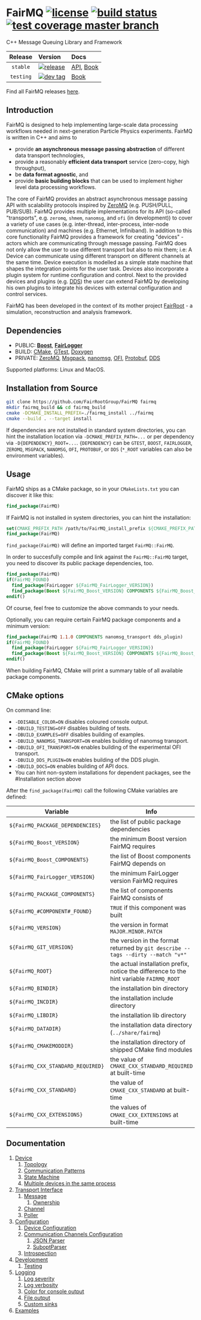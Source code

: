 <!-- {#mainpage} -->
# FairMQ [![license](https://alfa-ci.gsi.de/shields/badge/license-LGPL--3.0-orange.svg)](COPYRIGHT) [![build status](https://alfa-ci.gsi.de/buildStatus/icon?job=FairRootGroup/FairMQ/master)](https://alfa-ci.gsi.de/blue/organizations/jenkins/FairRootGroup%2FFairMQ/branches) [![test coverage master branch](https://codecov.io/gh/FairRootGroup/FairMQ/branch/master/graph/badge.svg)](https://codecov.io/gh/FairRootGroup/FairMQ/branch/master)

C++ Message Queuing Library and Framework

| Release | Version | Docs |
| :---: | :--- | :--- |
| `stable` | [![release](https://alfa-ci.gsi.de/shields/github/release/FairRootGroup/FairMQ.svg)](https://github.com/FairRootGroup/FairMQ/releases/latest) | [API](https://fairrootgroup.github.io/FairMQ/latest), [Book](https://github.com/FairRootGroup/FairMQ/blob/master/README.md#documentation) |
| `testing` | [![dev tag](https://alfa-ci.gsi.de/shields/github/tag/FairRootGroup/FairMQ.svg)](https://github.com/FairRootGroup/FairMQ/tags) | [Book](https://github.com/FairRootGroup/FairMQ/blob/dev/README.md#documentation) |

Find all FairMQ releases [here](https://github.com/FairRootGroup/FairMQ/releases).

## Introduction

FairMQ is designed to help implementing large-scale data processing workflows needed in next-generation Particle Physics experiments. FairMQ is written in C++ and aims to
  * provide **an asynchronous message passing abstraction** of different data transport technologies,
  * provide a reasonably **efficient data transport** service (zero-copy, high throughput),
  * be **data format agnostic**, and
  * provide **basic building blocks** that can be used to implement higher level data processing workflows.

The core of FairMQ provides an abstract asynchronous message passing API with scalability protocols
inspired by [ZeroMQ](https://github.com/zeromq/libzmq) (e.g. PUSH/PULL, PUB/SUB).
FairMQ provides multiple implementations for its API (so-called "transports",
e.g. `zeromq`, `shmem`, `nanomsg`, and `ofi` (in development)) to cover a variety of use cases
(e.g. inter-thread, inter-process, inter-node communication) and machines (e.g. Ethernet, Infiniband).
In addition to this core functionality FairMQ provides a framework for creating "devices" - actors which
are communicating through message passing. FairMQ does not only allow the user to use different transport but also to mix them; i.e: A Device can communicate using different transport on different channels at the same time. Device execution is modelled as a simple state machine that
shapes the integration points for the user task. Devices also incorporate a plugin system for runtime configuration and control.
Next to the provided devices and plugins (e.g. [DDS](https://github.com/FairRootGroup/DDS))
the user can extend FairMQ by developing his own plugins to integrate his devices with external
configuration and control services.

FairMQ has been developed in the context of its mother project [FairRoot](https://github.com/FairRootGroup/FairRoot) -
a simulation, reconstruction and analysis framework.

## Dependencies

  * PUBLIC: [**Boost**](https://www.boost.org/), [**FairLogger**](https://github.com/FairRootGroup/FairLogger)
  * BUILD: [CMake](https://cmake.org/), [GTest](https://github.com/google/googletest), [Doxygen](http://www.doxygen.org/)
  * PRIVATE: [ZeroMQ](http://zeromq.org/), [Msgpack](https://msgpack.org/index.html), [nanomsg](http://nanomsg.org/),
[OFI](https://ofiwg.github.io/libfabric/), [Protobuf](https://developers.google.com/protocol-buffers/), [DDS](http://dds.gsi.de)

  Supported platforms: Linux and MacOS.

## Installation from Source

```bash
git clone https://github.com/FairRootGroup/FairMQ fairmq
mkdir fairmq_build && cd fairmq_build
cmake -DCMAKE_INSTALL_PREFIX=./fairmq_install ../fairmq
cmake --build . --target install
```

If dependencies are not installed in standard system directories, you can hint the installation location via `-DCMAKE_PREFIX_PATH=...` or per dependency via `-D{DEPENDENCY}_ROOT=...`. `{DEPENDENCY}` can be `GTEST`, `BOOST`, `FAIRLOGGER`, `ZEROMQ`, `MSGPACK`, `NANOMSG`, `OFI`, `PROTOBUF`, or `DDS` (`*_ROOT` variables can also be environment variables).

## Usage

FairMQ ships as a CMake package, so in your `CMakeLists.txt` you can discover it like this:

```cmake
find_package(FairMQ)
```

If FairMQ is not installed in system directories, you can hint the installation:

```cmake
set(CMAKE_PREFIX_PATH /path/to/FairMQ_install_prefix ${CMAKE_PREFIX_PATH})
find_package(FairMQ)
```

`find_package(FairMQ)` will define an imported target `FairMQ::FairMQ`.

In order to succesfully compile and link against the `FairMQ::FairMQ` target, you need to discover its public package dependencies, too.

```cmake
find_package(FairMQ)
if(FairMQ_FOUND)
  find_package(FairLogger ${FairMQ_FairLogger_VERSION})
  find_package(Boost ${FairMQ_Boost_VERSION} COMPONENTS ${FairMQ_Boost_COMPONENTS})
endif()
```

Of course, feel free to customize the above commands to your needs.

Optionally, you can require certain FairMQ package components and a minimum version:

```cmake
find_package(FairMQ 1.1.0 COMPONENTS nanomsg_transport dds_plugin)
if(FairMQ_FOUND)
  find_package(FairLogger ${FairMQ_FairLogger_VERSION})
  find_package(Boost ${FairMQ_Boost_VERSION} COMPONENTS ${FairMQ_Boost_COMPONENTS})
endif()
```

When building FairMQ, CMake will print a summary table of all available package components.

## CMake options

On command line:

  * `-DDISABLE_COLOR=ON` disables coloured console output.
  * `-DBUILD_TESTING=OFF` disables building of tests.
  * `-DBUILD_EXAMPLES=OFF` disables building of examples.
  * `-DBUILD_NANOMSG_TRANSPORT=ON` enables building of nanomsg transport.
  * `-DBUILD_OFI_TRANSPORT=ON` enables building of the experimental OFI transport.
  * `-DBUILD_DDS_PLUGIN=ON` enables building of the DDS plugin.
  * `-DBUILD_DOCS=ON` enables building of API docs.
  * You can hint non-system installations for dependent packages, see the #Installation section above

After the `find_package(FairMQ)` call the following CMake variables are defined:

| Variable | Info |
| --- | --- |
| `${FairMQ_PACKAGE_DEPENDENCIES}` | the list of public package dependencies |
| `${FairMQ_Boost_VERSION}` | the minimum Boost version FairMQ requires |
| `${FairMQ_Boost_COMPONENTS}` | the list of Boost components FairMQ depends on |
| `${FairMQ_FairLogger_VERSION}` | the minimum FairLogger version FairMQ requires |
| `${FairMQ_PACKAGE_COMPONENTS}` | the list of components FairMQ consists of |
| `${FairMQ_#COMPONENT#_FOUND}` | `TRUE` if this component was built |
| `${FairMQ_VERSION}` | the version in format `MAJOR.MINOR.PATCH` |
| `${FairMQ_GIT_VERSION}` | the version in the format returned by `git describe --tags --dirty --match "v*"` |
| `${FairMQ_ROOT}` | the actual installation prefix, notice the difference to the hint variable `FAIRMQ_ROOT` |
| `${FairMQ_BINDIR}` | the installation bin directory |
| `${FairMQ_INCDIR}` | the installation include directory |
| `${FairMQ_LIBDIR}` | the installation lib directory |
| `${FairMQ_DATADIR}` | the installation data directory (`../share/fairmq`) |
| `${FairMQ_CMAKEMODDIR}` | the installation directory of shipped CMake find modules |
| `${FairMQ_CXX_STANDARD_REQUIRED}` | the value of `CMAKE_CXX_STANDARD_REQUIRED` at built-time |
| `${FairMQ_CXX_STANDARD}` | the value of `CMAKE_CXX_STANDARD` at built-time |
| `${FairMQ_CXX_EXTENSIONS}` | the values of `CMAKE_CXX_EXTENSIONS` at built-time |

## Documentation

1. [Device](docs/Device.md#1-device)
   1. [Topology](docs/Device.md#11-topology)
   2. [Communication Patterns](docs/Device.md#12-communication-patterns)
   3. [State Machine](docs/Device.md#13-state-machine)
   4. [Multiple devices in the same process](docs/Device.md#15-multiple-devices-in-the-same-process)
2. [Transport Interface](docs/Transport.md#2-transport-interface)
   1. [Message](docs/Transport.md#21-message)
      1. [Ownership](docs/Transport.md#211-ownership)
   2. [Channel](docs/Transport.md#22-channel)
   3. [Poller](docs/Transport.md#23-poller)
3. [Configuration](docs/Configuration.md#3-configuration)
    1. [Device Configuration](docs/Configuration.md#31-device-configuration)
    2. [Communication Channels Configuration](docs/Configuration.md#32-communication-channels-configuration)
        1. [JSON Parser](docs/Configuration.md#321-json-parser)
        2. [SuboptParser](docs/Configuration.md#322-suboptparser)
    3. [Introspection](docs/Configuration.md#33-introspection)
4. [Development](docs/Development.md#4-development)
   1. [Testing](docs/Development.md#41-testing)
5. [Logging](docs/Logging.md#5-logging)
   1. [Log severity](docs/Logging.md#51-log-severity)
   2. [Log verbosity](docs/Logging.md#52-log-verbosity)
   3. [Color for console output](docs/Logging.md#53-color)
   4. [File output](docs/Logging.md#54-file-output)
   5. [Custom sinks](docs/Logging.md#55-custom-sinks)
6. [Examples](docs/Examples.md#6-examples)

